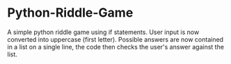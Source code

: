 # Python-Riddle-Game
A simple python riddle game using if statements.
User input is now converted into uppercase (first letter). 
Possible answers are now contained in a list on a single line, the code then checks the user's answer against the list.
